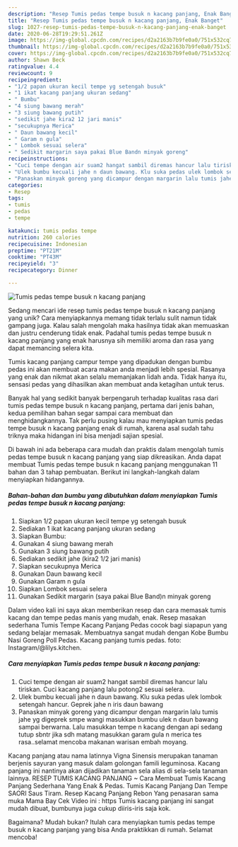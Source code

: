 ```yaml
---
description: "Resep Tumis pedas tempe busuk n kacang panjang, Enak Banget"
title: "Resep Tumis pedas tempe busuk n kacang panjang, Enak Banget"
slug: 1027-resep-tumis-pedas-tempe-busuk-n-kacang-panjang-enak-banget
date: 2020-06-28T19:29:51.261Z
image: https://img-global.cpcdn.com/recipes/d2a2163b7b9fe0a0/751x532cq70/tumis-pedas-tempe-busuk-n-kacang-panjang-foto-resep-utama.jpg
thumbnail: https://img-global.cpcdn.com/recipes/d2a2163b7b9fe0a0/751x532cq70/tumis-pedas-tempe-busuk-n-kacang-panjang-foto-resep-utama.jpg
cover: https://img-global.cpcdn.com/recipes/d2a2163b7b9fe0a0/751x532cq70/tumis-pedas-tempe-busuk-n-kacang-panjang-foto-resep-utama.jpg
author: Shawn Beck
ratingvalue: 4.4
reviewcount: 9
recipeingredient:
- "1/2 papan ukuran kecil tempe yg setengah busuk"
- "1 ikat kacang panjang ukuran sedang"
- " Bumbu"
- "4 siung bawang merah"
- "3 siung bawang putih"
- "sedikit jahe kira2 12 jari manis"
- "secukupnya Merica"
- " Daun bawang kecil"
- " Garam n gula"
- " Lombok sesuai selera"
- " Sedikit margarin saya pakai Blue Bandn minyak goreng"
recipeinstructions:
- "Cuci tempe dengan air suam2 hangat sambil diremas hancur lalu tiriskan. Cuci kacang panjang lalu potong2 sesuai selera."
- "Ulek bumbu kecuali jahe n daun bawang. Klu suka pedas ulek lombok setengah hancur. Geprek jahe n iris daun bawang"
- "Panaskan minyak goreng yang dicampur dengan margarin lalu tumis jahe yg digeprek smpe wangi masukkan bumbu ulek n daun bawang sampai berwarna. Lalu masukkan tempe n kacang dengan api sedang tutup sbntr jika sdh matang masukkan garam gula n merica tes rasa..selamat mencoba makanan warisan embah moyang."
categories:
- Resep
tags:
- tumis
- pedas
- tempe

katakunci: tumis pedas tempe 
nutrition: 260 calories
recipecuisine: Indonesian
preptime: "PT21M"
cooktime: "PT43M"
recipeyield: "3"
recipecategory: Dinner

---
```



![Tumis pedas tempe busuk n kacang panjang](https://img-global.cpcdn.com/recipes/d2a2163b7b9fe0a0/751x532cq70/tumis-pedas-tempe-busuk-n-kacang-panjang-foto-resep-utama.jpg)

Sedang mencari ide resep tumis pedas tempe busuk n kacang panjang yang unik? Cara menyiapkannya memang tidak terlalu sulit namun tidak gampang juga. Kalau salah mengolah maka hasilnya tidak akan memuaskan dan justru cenderung tidak enak. Padahal tumis pedas tempe busuk n kacang panjang yang enak harusnya sih memiliki aroma dan rasa yang dapat memancing selera kita.

Tumis kacang panjang campur tempe yang dipadukan dengan bumbu pedas ini akan membuat acara makan anda menjadi lebih spesial. Rasanya yang enak dan nikmat akan selalu memanjakan lidah anda. Tidak hanya itu, sensasi pedas yang dihasilkan akan membuat anda ketagihan untuk terus.

Banyak hal yang sedikit banyak berpengaruh terhadap kualitas rasa dari tumis pedas tempe busuk n kacang panjang, pertama dari jenis bahan, kedua pemilihan bahan segar sampai cara membuat dan menghidangkannya. Tak perlu pusing kalau mau menyiapkan tumis pedas tempe busuk n kacang panjang enak di rumah, karena asal sudah tahu triknya maka hidangan ini bisa menjadi sajian spesial.


Di bawah ini ada beberapa cara mudah dan praktis dalam mengolah tumis pedas tempe busuk n kacang panjang yang siap dikreasikan. Anda dapat membuat Tumis pedas tempe busuk n kacang panjang menggunakan 11 bahan dan 3 tahap pembuatan. Berikut ini langkah-langkah dalam menyiapkan hidangannya.

<!--inarticleads1-->

##### Bahan-bahan dan bumbu yang dibutuhkan dalam menyiapkan Tumis pedas tempe busuk n kacang panjang:

1. Siapkan 1/2 papan ukuran kecil tempe yg setengah busuk
1. Sediakan 1 ikat kacang panjang ukuran sedang
1. Siapkan  Bumbu:
1. Gunakan 4 siung bawang merah
1. Gunakan 3 siung bawang putih
1. Sediakan sedikit jahe (kira2 1/2 jari manis)
1. Siapkan secukupnya Merica
1. Gunakan  Daun bawang kecil
1. Gunakan  Garam n gula
1. Siapkan  Lombok sesuai selera
1. Gunakan  Sedikit margarin (saya pakai Blue Band)n minyak goreng


Dalam video kali ini saya akan memberikan resep dan cara memasak tumis kacang dan tempe pedas manis yang mudah, enak. Resep masakan sederhana Tumis Tempe Kacang Panjang Pedas cocok bagi siapapun yang sedang belajar memasak. Membuatnya sangat mudah dengan Kobe Bumbu Nasi Goreng Poll Pedas. Kacang panjang tumis pedas. foto: Instagram/@lilys.kitchen. 

<!--inarticleads2-->

##### Cara menyiapkan Tumis pedas tempe busuk n kacang panjang:

1. Cuci tempe dengan air suam2 hangat sambil diremas hancur lalu tiriskan. Cuci kacang panjang lalu potong2 sesuai selera.
1. Ulek bumbu kecuali jahe n daun bawang. Klu suka pedas ulek lombok setengah hancur. Geprek jahe n iris daun bawang
1. Panaskan minyak goreng yang dicampur dengan margarin lalu tumis jahe yg digeprek smpe wangi masukkan bumbu ulek n daun bawang sampai berwarna. Lalu masukkan tempe n kacang dengan api sedang tutup sbntr jika sdh matang masukkan garam gula n merica tes rasa..selamat mencoba makanan warisan embah moyang.


Kacang panjang atau nama latinnya Vigna Sinensis merupakan tanaman berjenis sayuran yang masuk dalam golongan famili leguminosa. Kacang panjang ini nantinya akan dijadikan tanaman sela alias di sela-sela tanaman lainnya. RESEP TUMIS KACANG PANJANG ~ Cara Membuat Tumis Kacang Panjang Sederhana Yang Enak &amp; Pedas. Tumis Kacang Panjang Dan Tempe SAORI Saus Tiram. Resep Kacang Panjang Rebon Yang penasaran sama muka Mama Bay Cek Video ini : https Tumis kacang panjang ini sangat mudah dibuat, bumbunya juga cukup diiris-iris saja kok. 

Bagaimana? Mudah bukan? Itulah cara menyiapkan tumis pedas tempe busuk n kacang panjang yang bisa Anda praktikkan di rumah. Selamat mencoba!
